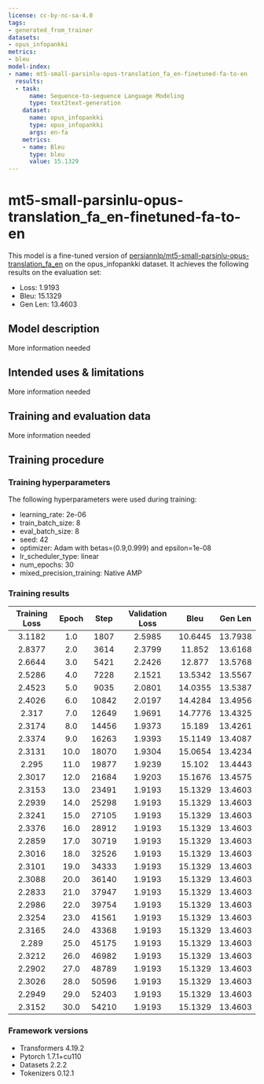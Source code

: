 ```yaml
---
license: cc-by-nc-sa-4.0
tags:
- generated_from_trainer
datasets:
- opus_infopankki
metrics:
- bleu
model-index:
- name: mt5-small-parsinlu-opus-translation_fa_en-finetuned-fa-to-en
  results:
  - task:
      name: Sequence-to-sequence Language Modeling
      type: text2text-generation
    dataset:
      name: opus_infopankki
      type: opus_infopankki
      args: en-fa
    metrics:
    - name: Bleu
      type: bleu
      value: 15.1329
---
```


<!-- This model card has been generated automatically according to the information the Trainer had access to. You
should probably proofread and complete it, then remove this comment. -->

# mt5-small-parsinlu-opus-translation_fa_en-finetuned-fa-to-en

This model is a fine-tuned version of [persiannlp/mt5-small-parsinlu-opus-translation_fa_en](https://huggingface.co/persiannlp/mt5-small-parsinlu-opus-translation_fa_en) on the opus_infopankki dataset.
It achieves the following results on the evaluation set:
- Loss: 1.9193
- Bleu: 15.1329
- Gen Len: 13.4603

## Model description

More information needed

## Intended uses & limitations

More information needed

## Training and evaluation data

More information needed

## Training procedure

### Training hyperparameters

The following hyperparameters were used during training:
- learning_rate: 2e-06
- train_batch_size: 8
- eval_batch_size: 8
- seed: 42
- optimizer: Adam with betas=(0.9,0.999) and epsilon=1e-08
- lr_scheduler_type: linear
- num_epochs: 30
- mixed_precision_training: Native AMP

### Training results

| Training Loss | Epoch | Step  | Validation Loss | Bleu    | Gen Len |
|:-------------:|:-----:|:-----:|:---------------:|:-------:|:-------:|
| 3.1182        | 1.0   | 1807  | 2.5985          | 10.6445 | 13.7938 |
| 2.8377        | 2.0   | 3614  | 2.3799          | 11.852  | 13.6168 |
| 2.6644        | 3.0   | 5421  | 2.2426          | 12.877  | 13.5768 |
| 2.5286        | 4.0   | 7228  | 2.1521          | 13.5342 | 13.5567 |
| 2.4523        | 5.0   | 9035  | 2.0801          | 14.0355 | 13.5387 |
| 2.4026        | 6.0   | 10842 | 2.0197          | 14.4284 | 13.4956 |
| 2.317         | 7.0   | 12649 | 1.9691          | 14.7776 | 13.4325 |
| 2.3174        | 8.0   | 14456 | 1.9373          | 15.189  | 13.4261 |
| 2.3374        | 9.0   | 16263 | 1.9393          | 15.1149 | 13.4087 |
| 2.3131        | 10.0  | 18070 | 1.9304          | 15.0654 | 13.4234 |
| 2.295         | 11.0  | 19877 | 1.9239          | 15.102  | 13.4443 |
| 2.3017        | 12.0  | 21684 | 1.9203          | 15.1676 | 13.4575 |
| 2.3153        | 13.0  | 23491 | 1.9193          | 15.1329 | 13.4603 |
| 2.2939        | 14.0  | 25298 | 1.9193          | 15.1329 | 13.4603 |
| 2.3241        | 15.0  | 27105 | 1.9193          | 15.1329 | 13.4603 |
| 2.3376        | 16.0  | 28912 | 1.9193          | 15.1329 | 13.4603 |
| 2.2859        | 17.0  | 30719 | 1.9193          | 15.1329 | 13.4603 |
| 2.3016        | 18.0  | 32526 | 1.9193          | 15.1329 | 13.4603 |
| 2.3101        | 19.0  | 34333 | 1.9193          | 15.1329 | 13.4603 |
| 2.3088        | 20.0  | 36140 | 1.9193          | 15.1329 | 13.4603 |
| 2.2833        | 21.0  | 37947 | 1.9193          | 15.1329 | 13.4603 |
| 2.2986        | 22.0  | 39754 | 1.9193          | 15.1329 | 13.4603 |
| 2.3254        | 23.0  | 41561 | 1.9193          | 15.1329 | 13.4603 |
| 2.3165        | 24.0  | 43368 | 1.9193          | 15.1329 | 13.4603 |
| 2.289         | 25.0  | 45175 | 1.9193          | 15.1329 | 13.4603 |
| 2.3212        | 26.0  | 46982 | 1.9193          | 15.1329 | 13.4603 |
| 2.2902        | 27.0  | 48789 | 1.9193          | 15.1329 | 13.4603 |
| 2.3026        | 28.0  | 50596 | 1.9193          | 15.1329 | 13.4603 |
| 2.2949        | 29.0  | 52403 | 1.9193          | 15.1329 | 13.4603 |
| 2.3152        | 30.0  | 54210 | 1.9193          | 15.1329 | 13.4603 |


### Framework versions

- Transformers 4.19.2
- Pytorch 1.7.1+cu110
- Datasets 2.2.2
- Tokenizers 0.12.1

